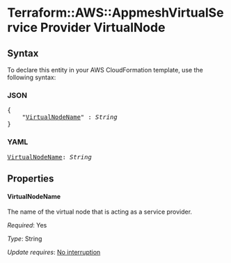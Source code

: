 # Terraform::AWS::AppmeshVirtualService Provider VirtualNode

## Syntax

To declare this entity in your AWS CloudFormation template, use the following syntax:

### JSON

<pre>
{
    "<a href="#virtualnodename" title="VirtualNodeName">VirtualNodeName</a>" : <i>String</i>
}
</pre>

### YAML

<pre>
<a href="#virtualnodename" title="VirtualNodeName">VirtualNodeName</a>: <i>String</i>
</pre>

## Properties

#### VirtualNodeName

The name of the virtual node that is acting as a service provider.

_Required_: Yes

_Type_: String

_Update requires_: [No interruption](https://docs.aws.amazon.com/AWSCloudFormation/latest/UserGuide/using-cfn-updating-stacks-update-behaviors.html#update-no-interrupt)


